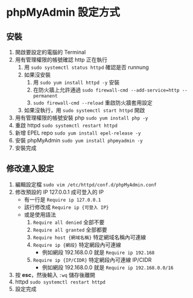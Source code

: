 phpMyAdmin 設定方式
===

安裝
---

1. 開啟要設定的電腦的 Terminal
2. 用有管理權限的帳號確認 http 正在執行
    1. 用 ```sudo systemctl status httpd``` 確認是否 runnung
    2. 如果沒安裝
        1. 用 ```sudo yum install httpd -y``` 安裝
        2. 在防火牆上允許通過 ```sudo firewall-cmd --add-service=http --permanent```
        3. ```sudo firewall-cmd --reload``` 重啟防火牆套用設定
    3. 如果沒執行，用 ```sudo systemctl start httpd``` 開啟
3. 用有管理權限的帳號安裝 php ```sudo yum install php -y```
4. 重啟 httpd ```sudo systemctl restart httpd```
5. 新增 EPEL repo ```sudo yum install epel-release -y```
6. 安裝 phpMyAdmin ```sudo yum install phpmyadmin -y```
7. 安裝完成

修改連入設定
---

1. 編輯設定檔 ```sudo vim /etc/httpd/conf.d/phpMyAdmin.conf```
2. 修改預設的 IP 127.0.0.1 成可登入的 IP
    - 有一行是 ```Require ip 127.0.0.1```
    - 該行修改成 ```Require ip {可登入 IP}```
    - 或是使用語法
        1. ```Require all denied``` 全部不要
        2. ```Require all granted``` 全部都要
        3. ```Require host {網域名稱}``` 特定網域名稱內可連線
        4. ```Require ip {網段}``` 特定網段內可連線
            - 例如網段 192.168.0.0 就是 ```Require ip 192.168```
        5. ```Require ip {IP/CIDR}``` 特定網段內可連線 IP/CIDR
            - 例如網段 192.168.0.0 就是 ```Require ip 192.168.0.0/16```
3. 按 **esc**，然後輸入 ```:wq``` 儲存後離開
4.  httpd ```sudo systemctl restart httpd```
5. 設定完成
